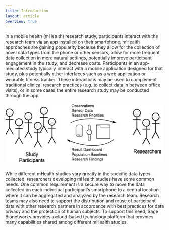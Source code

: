 ```yaml
---
title: Introduction
layout: article
overview: true
---
```


In a mobile health (mHealth) research study, participants interact with the research team via an app installed on their smartphone.  mHealth approaches are gaining popularity because they allow for the collection of novel data types from the phone or other sensors, allow for more frequent data collection in more natural settings, potentially improve participant engagement in the study, and decrease costs.   Participants in an app-mediated study typically interact with a mobile application designed for that study, plus potentially other interfaces such as a web application or wearable fitness tracker.  These interactions may be used to complement traditional clinical research practices (e.g. to collect data in between office visits), or in some cases the entire research study may be conducted through the app.

![mHealth Overview](/images/mHealthOverview.png)

While different mHealth studies vary greatly in the specific data types collected, researchers developing mHealth studies have some common needs. One common requirement is a secure way to move the data collected on each individual participant’s smartphone to a central location where it can be aggregated and analyzed by the research team.  Research teams may also need to support the distribution and reuse of participant data with other research partners in accordance with best practices for data privacy and the protection of human subjects.  To support this need, Sage Bionetworks provides a cloud-based technology platform that provides many capabilities shared among different mHealth studies.
